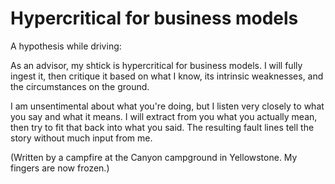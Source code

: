 # Hypercritical for business models
A hypothesis while driving:

As an advisor, my shtick is hypercritical for business models. I will fully ingest it, then critique it based on what I know, its intrinsic weaknesses, and the circumstances on the ground.

I am unsentimental about what you're doing, but I listen very closely to what you say and what it means. I will extract from you what you actually mean, then try to fit that back into what you said. The resulting fault lines tell the story without much input from me.

(Written by a campfire at the Canyon campground in Yellowstone. My fingers are now frozen.)